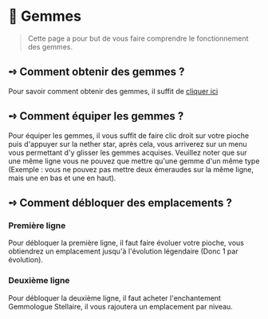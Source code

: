 # 💍 Gemmes
>Cette page a pour but de vous faire comprendre le fonctionnement des gemmes.

## **➺** Comment obtenir des gemmes ?
Pour savoir comment obtenir des gemmes, il suffit de [cliquer ici](..jeux/prison/rsc/objects.md)

## **➺** Comment équiper les gemmes ?
 Pour équiper les gemmes, il vous suffit de faire clic droit sur votre pioche puis d'appuyer sur la nether star, après cela, vous arriverez sur un menu vous permettant d'y glisser les gemmes acquises. Veuillez noter que sur une même ligne vous ne pouvez que mettre qu'une gemme d'un même type (Exemple : vous ne pouvez pas mettre deux émeraudes sur la même ligne, mais une en bas et une en haut).

## **➺** Comment débloquer des emplacements ?
### Première ligne
Pour débloquer la première ligne, il faut faire évoluer votre pioche, vous obtiendrez un emplacement jusqu'à l'évolution légendaire (Donc 1 par évolution).
### Deuxième ligne
Pour débloquer la deuxième ligne, il faut acheter l'enchantement Gemmologue Stellaire, il vous rajoutera un emplacement par niveau.
